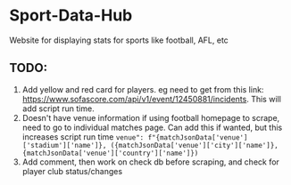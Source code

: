 # Sport-Data-Hub
Website for displaying stats for sports like football, AFL, etc

## TODO:
1. Add yellow and red card for players. eg need to get from this link: https://www.sofascore.com/api/v1/event/12450881/incidents. This will add script run time.
2. Doesn't have venue information if using football homepage to scrape, need to go to individual matches page. Can add this if wanted, but this increases script run time
`venue": f"{matchJsonData['venue']['stadium']['name']}, ({matchJsonData['venue']['city']['name']}, {matchJsonData['venue']['country']['name']})`
3. Add comment, then work on check db before scraping, and check for player club status/changes